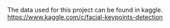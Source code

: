 The data used for this project can be found in kaggle. https://www.kaggle.com/c/facial-keypoints-detection

